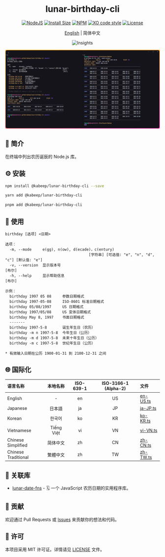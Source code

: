 <div align="center">

<h1>lunar-birthday-cli</h1>

[![NodeJS][node-image]][node-url]
[![Install Size][install-size-image]][install-size-url]
[![NPM][npm-image]][npm-url]
[![XO code style][xo-code-style-image]][xo-code-style-url]
[![License][license-image]][license-url]

[English][en-us-url] | 简体中文

![Insights][insights-image]

<img width="814" src="docs/images/usage.zh-CN.png" alt="usage-png">

</div>

## 📖 简介

在终端中列出农历诞辰的 Node.js 库。

## ⚙️ 安装

```bash
npm install @kabeep/lunar-birthday-cli --save
```

```bash
yarn add @kabeep/lunar-birthday-cli
```

```bash
pnpm add @kabeep/lunar-birthday-cli
```

## 🚀 使用

```
birthday [选项] <日期>

选项：
  -m, --mode     e(gg), n(ow), d(ecade)，c(entury)
                                      [字符串] [可选值: "e", "n", "d", "c"] [默认值: "e"]
  -v, --version  显示版本号                                                      [布尔]
  -h, --help     显示帮助信息                                                     [布尔]

示例：
  birthday 1997 05 08     参数日期格式
  birthday 1997-05-08     ISO-8601 标准日期格式
  birthday 05/08/1997     US 日期格式
  birthday 1997/05/08     US 变体日期格式
  birthday May 8, 1997    书面日期格式
  -------
  birthday 1997-5-8       诞生年生日（农历）
  birthday -m n 1997-5-8  今年生日（公历）
  birthday -m d 1997-5-8  未来十年生日（公历）
  birthday -m c 1997-5-8  世纪年生日（公历）

* 有效输入日期在公历 1900-01-31 到 2100-12-31 之间
```

## 🌐 国际化

| 语言名称                |     本地名称      | ISO-639-1 | ISO-3166-1 (Alpha-2) | 文件                           |
|:--------------------|:-------------:|:---------:|:--------------------:|:-----------------------------|
| English             |       -       |    en     |          US          | [en-US.ts][locale-en-us-url] |
| Japanese            |      日本語      |    ja     |          JP          | [ja-JP.ts][locale-ja-jp-url] |
| Korean              |      한국어      |    ko     |          KR          | [ko-KR.ts][locale-ko-kr-url] |
| Vietnamese          |  Tiếng Việt   |    vi     |          VN          | [vi-VN.ts][locale-vi-vn-url] |
| Chinese Simplified  |     简体中文      |    zh     |          CN          | [zh-CN.ts][locale-zh-cn-url] |
| Chinese Traditional |     繁體中文      |    zh     |          TW          | [zh-TW.ts][locale-zh-tw-url] |

## 🔗 关联库

- [lunar-date-fns][lunar-date-fns-url] - 🗓️ 一个 JavaScript 农历日期的实用程序库。

## 🤝 贡献

欢迎通过 Pull Requests 或 [Issues][issues-url] 来贡献你的想法和代码。

## 📄 许可

本项目采用 MIT 许可证。详情请见 [LICENSE][license-url] 文件。

[insights-image]: https://repobeats.axiom.co/api/embed/e4a09620c99c8d950ca56671c3d1e736e835461f.svg

[node-image]: https://img.shields.io/node/v/%40kabeep%2Flunar-birthday-cli?color=lightseagreen
[node-url]: https://nodejs.org/

[npm-image]: https://img.shields.io/npm/d18m/%40kabeep%2Flunar-birthday-cli?color=cornflowerblue
[npm-url]: https://www.npmjs.com/package/@kabeep/lunar-birthday-cli

[install-size-image]: https://packagephobia.com/badge?p=@kabeep/lunar-birthday-cli
[install-size-url]: https://packagephobia.com/result?p=@kabeep/lunar-birthday-cli

[xo-code-style-image]: https://shields.io/badge/code_style-5ed9c7?logo=xo&labelColor=gray&logoSize=auto&logoWidth=20
[xo-code-style-url]: https://github.com/xojs/xo

[license-image]: https://img.shields.io/github/license/kabeep/lunar-birthday-cli?color=slateblue
[license-url]: LICENSE

[en-us-url]: README.md
[zh-cn-url]: README.zh-CN.md

[locale-en-us-url]: src/locale/en-US.ts
[locale-ja-jp-url]: src/locale/ja-JP.ts
[locale-ko-kr-url]: src/locale/ko-KR.ts
[locale-vi-vn-url]: src/locale/vi-VN.ts
[locale-zh-cn-url]: src/locale/zh-CN.ts
[locale-zh-tw-url]: src/locale/zh-TW.ts

[lunar-date-fns-url]: https://github.com/kabeep/lunar-date-fns

[issues-url]: https://github.com/kabeep/lunar-birthday-cli/issues
